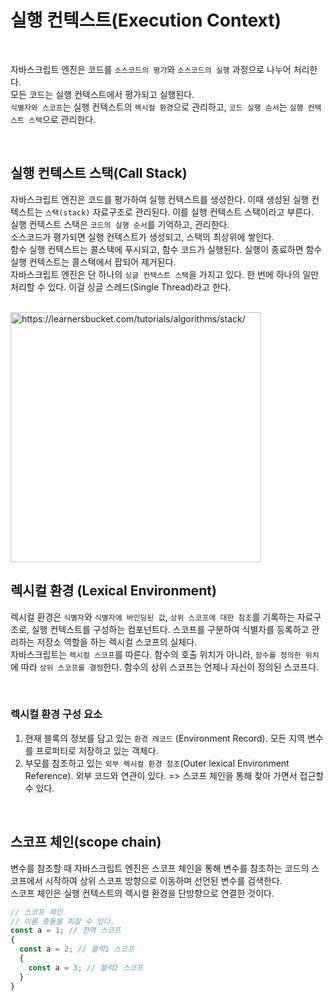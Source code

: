 # 실행 컨텍스트(Execution Context)

<br/>

자바스크립트 엔진은 코드를 `소스코드의 평가`와 `소스코드의 실행` 과정으로 나누어 처리한다.  
모든 코드는 실행 컨텍스트에서 평가되고 실행된다.  
`식별자와 스코프`는 실행 컨텍스트의 `렉시컬 환경`으로 관리하고, `코드 실행 순서`는 `실행 컨텍스트 스택`으로 관리한다.

<br/>

## 실행 컨텍스트 스택(Call Stack)

자바스크립트 엔진은 코드를 평가하여 실행 컨텍스트를 생성한다. 이때 생성된 실행 컨텍스트는 `스택(stack)` 자료구조로 관리된다. 이를 실행 컨텍스트 스택이라고 부른다.  
실행 컨텍스트 스택은 `코드의 실행 순서`를 기억하고, 관리한다.  
소스코드가 평가되면 실행 컨텍스트가 생성되고, 스택의 최상위에 쌓인다.  
함수 실행 컨텍스트는 콜스택에 푸시되고, 함수 코드가 실행된다. 실행이 종료하면 함수 실행 컨텍스트는 콜스택에서 팝되어 제거된다.  
자바스크립트 엔진은 단 하나의 `싱글 컨텍스트 스택`을 가지고 있다. 한 번에 하나의 일만 처리할 수 있다. 이걸 싱글 스레드(Single Thread)라고 한다.

<br/>

<img width="400px" src="https://i0.wp.com/learnersbucket.com/wp-content/uploads/2018/12/stack-2-1.png?w=768&ssl=1" alt="https://learnersbucket.com/tutorials/algorithms/stack/" />

<br/>

## 렉시컬 환경 (Lexical Environment)

렉시컬 환경은 `식별자`와 `식별자에 바인딩된 값`, `상위 스코프에 대한 참조`를 기록하는 자료구조로, 실행 컨텍스트를 구성하는 컴포넌트다.
스코프를 구분하여 식별자를 등록하고 관리하는 저장소 역할을 하는 렉시컬 스코프의 실체다.  
자바스크립트는 `렉시컬 스코프`를 따른다. 함수의 호출 위치가 아니라, `함수를 정의한 위치`에 따라 `상위 스코프를 결정`한다. 함수의 상위 스코프는 언제나 자신이 정의된 스코프다.

<br/>

### 렉시컬 환경 구성 요소

1. 현재 블록의 정보를 담고 있는 `환경 레코드` (Environment Record). 모든 지역 변수를 프로퍼티로 저장하고 있는 객체다.
2. 부모를 참조하고 있는 `외부 렉시컬 환경 참조`(Outer lexical Environment Reference). 외부 코드와 연관이 있다.
   => 스코프 체인을 통해 찾아 가면서 접근할 수 있다.

<br/>

## 스코프 체인(scope chain)

변수를 참조할 때 자바스크립트 엔진은 스코프 체인을 통해 변수를 참조하는 코드의 스코프에서 시작하여 상위 스코프 방향으로 이동하며 선언된 변수를 검색한다.  
스코프 체인은 실행 컨텍스트의 렉시컬 환경을 단방향으로 연결한 것이다.

```js
// 스코프 체인
// 이름 충돌을 피할 수 있다.
const a = 1; // 전역 스코프
{
  const a = 2; // 블럭1 스코프
  {
    const a = 3; // 블럭2 스코프
  }
}
```
